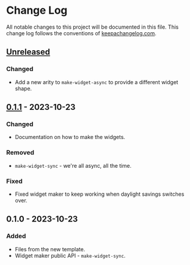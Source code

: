 # Change Log
All notable changes to this project will be documented in this file. This change log follows the conventions of [keepachangelog.com](http://keepachangelog.com/).

## [Unreleased]
### Changed
- Add a new arity to `make-widget-async` to provide a different widget shape.

## [0.1.1] - 2023-10-23
### Changed
- Documentation on how to make the widgets.

### Removed
- `make-widget-sync` - we're all async, all the time.

### Fixed
- Fixed widget maker to keep working when daylight savings switches over.

## 0.1.0 - 2023-10-23
### Added
- Files from the new template.
- Widget maker public API - `make-widget-sync`.

[Unreleased]: https://sourcehost.site/your-name/loja_class01/compare/0.1.1...HEAD
[0.1.1]: https://sourcehost.site/your-name/loja_class01/compare/0.1.0...0.1.1
